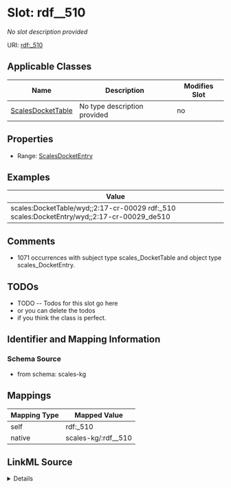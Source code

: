 

# Slot: rdf__510


_No slot description provided_





URI: [rdf:_510](http://www.w3.org/1999/02/22-rdf-syntax-ns#_510)



<!-- no inheritance hierarchy -->





## Applicable Classes

| Name | Description | Modifies Slot |
| --- | --- | --- |
| [ScalesDocketTable](../classes/ScalesDocketTable.md) | No type description provided |  no  |







## Properties

* Range: [ScalesDocketEntry](../classes/ScalesDocketEntry.md)






## Examples

| Value |
| --- |
| scales:DocketTable/wyd;;2:17-cr-00029 rdf:_510 scales:DocketEntry/wyd;;2:17-cr-00029_de510 |

## Comments

* 1071 occurrences with subject type scales_DocketTable and object type scales_DocketEntry.

## TODOs

* TODO -- Todos for this slot go here
* or you can delete the todos
* if you think the class is perfect.

## Identifier and Mapping Information







### Schema Source


* from schema: scales-kg




## Mappings

| Mapping Type | Mapped Value |
| ---  | ---  |
| self | rdf:_510 |
| native | scales-kg/:rdf__510 |




## LinkML Source

<details>
```yaml
name: rdf__510
description: No slot description provided
todos:
- TODO -- Todos for this slot go here
- or you can delete the todos
- if you think the class is perfect.
comments:
- 1071 occurrences with subject type scales_DocketTable and object type scales_DocketEntry.
examples:
- value: scales:DocketTable/wyd;;2:17-cr-00029 rdf:_510 scales:DocketEntry/wyd;;2:17-cr-00029_de510
from_schema: scales-kg
rank: 1000
slot_uri: rdf:_510
alias: rdf__510
domain_of:
- scales_DocketTable
range: scales_DocketEntry

```
</details>